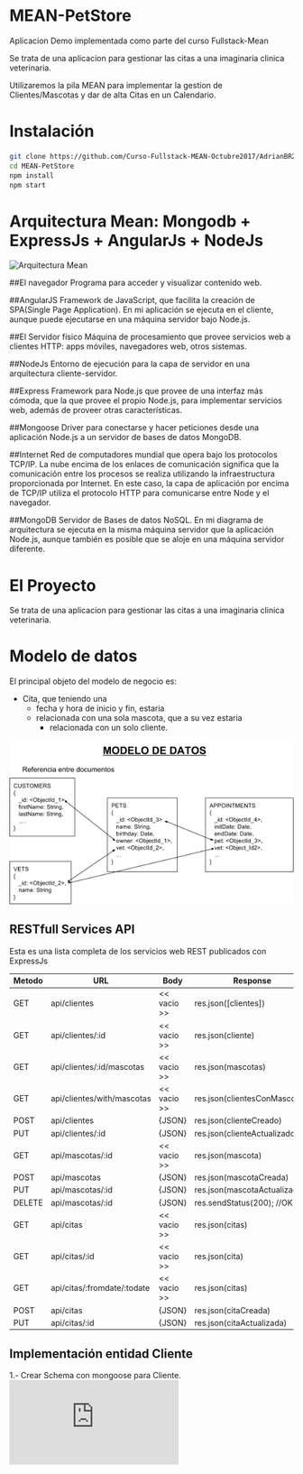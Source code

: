 # MEAN-PetStore

Aplicacion Demo implementada como parte del curso Fullstack-Mean

Se trata de una aplicacion para gestionar las citas a una imaginaria clinica veterinaria.

Utilizaremos la pila MEAN para implementar la gestion de Clientes/Mascotas y dar de alta Citas en un Calendario.

# Instalación

```bash
git clone https://github.com/Curso-Fullstack-MEAN-Octubre2017/AdrianBR2
cd MEAN-PetStore
npm install
npm start

```


# Arquitectura Mean: Mongodb + ExpressJs + AngularJs + NodeJs
![Arquitectura Mean](https://github.com/Curso-Fullstack-MEAN-Octubre2017/AdrianBR2/blob/master/imagenes%20README/Diagrama_de_arquitectura.jpg)

##El navegador
Programa para acceder y visualizar contenido web.

##AngularJS
Framework de JavaScript, que facilita la creación de SPA(Single Page Application). En mi aplicación se ejecuta en el cliente, aunque puede ejecutarse en una máquina servidor bajo Node.js.
 
##El Servidor físico
Máquina de procesamiento que provee servicios web a clientes HTTP: apps móviles, navegadores web, otros sistemas.

##NodeJs
Entorno de ejecución para la capa de servidor en una arquitectura cliente-servidor.

##Express
Framework para Node.js que provee de una interfaz más cómoda, que la que provee el propio Node.js, para implementar servicios web, además de proveer otras características.

##Mongoose
Driver para conectarse y hacer peticiones desde una aplicación Node.js a un servidor de bases de datos MongoDB.

##Internet
Red de computadores mundial que opera bajo los protocolos TCP/IP. La nube encima de los enlaces de comunicación significa que la comunicación entre los procesos se realiza utilizando la infraestructura proporcionada por Internet. En este caso, la capa de aplicación por encima de TCP/IP utiliza el protocolo HTTP para comunicarse entre Node y el navegador.


##MongoDB
Servidor de Bases de datos NoSQL. En mi diagrama de arquitectura se ejecuta en la misma máquina servidor que la aplicación Node.js, aunque también es posible que se aloje en una máquina servidor diferente.


# El Proyecto

Se trata de una aplicacion para gestionar las citas a una imaginaria clinica veterinaria.

# Modelo de datos

El principal objeto del modelo de negocio es:

- Cita, que teniendo una 
	-  fecha y hora de inicio y fin, estaria 
	-  relacionada con una sola mascota, que a su vez estaria 
		-  relacionada con un solo cliente.


![Modelo de Datos](https://raw.githubusercontent.com/Curso-Fullstack-MEAN-Octubre2017/MEAN-PetStore/master/public/images/modelo-datos.png)


## RESTfull Services API

Esta es una lista completa de los servicios web REST publicados con ExpressJs

| Metodo  |  URL  |  Body  |  Response |
|---|---|---|---|
|  GET  |  api/clientes  |  << vacio >>  |  res.json([clientes]) |
|  GET  |  api/clientes/:id  |  << vacio >>  |  res.json(cliente) |
|  GET  |  api/clientes/:id/mascotas  |  << vacio >>  |  res.json(mascotas) |
|  GET  |  api/clientes/with/mascotas  |  << vacio >>  |  res.json(clientesConMascotas) |
|  POST  |  api/clientes  |  {JSON}  |  res.json(clienteCreado) |
|  PUT  |  api/clientes/:id  |  {JSON}  |  res.json(clienteActualizado)|
|  GET  |  api/mascotas/:id  |  << vacio >>  |  res.json(mascota) |
|  POST  |  api/mascotas  |  {JSON}  |  res.json(mascotaCreada) |
|  PUT  |  api/mascotas/:id  |  {JSON}  |  res.json(mascotaActualizada) |
|  DELETE  |  api/mascotas/:id  |  {JSON}  |  res.sendStatus(200); //OK |
|  GET  |  api/citas  |  << vacio >>  |  res.json(citas) |
|  GET  |  api/citas/:id  |  << vacio >>  |  res.json(cita)|
|  GET  |  api/citas/:fromdate/:todate  |  << vacio >>  |  res.json(citas) |
|  POST  |  api/citas  |  {JSON}  |  res.json(citaCreada)|
|  PUT  |  api/citas/:id  |  {JSON}  |  res.json(citaActualizada)|


## Implementación entidad Cliente

1.- Crear Schema con mongoose para Cliente. ![Schema Cliente](https://github.com/Curso-Fullstack-MEAN-Octubre2017/AdrianBR2/blob/84ab8bd57c9c99325db3ac6b187787cc3fcb673f/appserver/models/clientes.js#L4)


